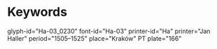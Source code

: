# Keywords
glyph-id="Ha-03_0230"
font-id="Ha-03"
printer-id="Ha"
printer="Jan Haller"
period="1505–1525"
place="Kraków"
PT plate="166"
